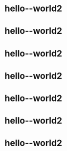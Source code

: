 # hello--world2
# hello--world2
# hello--world2
# hello--world2
# hello--world2
# hello--world2
# hello--world2

